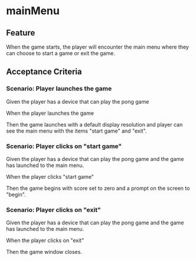 # mainMenu

## Feature

When the game starts, the player will encounter the main menu where they can
choose to start a game or exit the game.

## Acceptance Criteria

### Scenario: Player launches the game

  Given the player has a device that can play the pong game
  
  When the player launches the game

  Then the game launches with a default display resolution and player can see
  the main menu with the items "start game" and "exit".

### Scenario: Player clicks on "start game"

  Given the player has a device that can play the pong game
  and the game has launched to the main menu.

  When the player clicks "start game"

  Then the game begins with score set to zero and a prompt on the screen to
  "begin".

### Scenario: Player clicks on "exit"

  Given the player has a device that can play the pong game
  and the game has launched to the main menu.

  When the player clicks on "exit"

  Then the game window closes.
